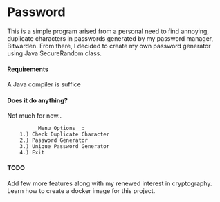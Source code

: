 # Password

This is a simple program arised from a personal need to find annoying, duplicate characters in passwords generated by my password manager, Bitwarden. From there, I decided to create my own password generator using Java SecureRandom class.

#### Requirements
A Java compiler is suffice

#### Does it do anything?
Not much for now..


```
        __Menu Options__:
    1.) Check Duplicate Character
    2.) Password Generator
    3.) Unique Password Generator
    4.) Exit
```

#### TODO
Add few more features along with my renewed interest in cryptography.
Learn how to create a docker image for this project.
